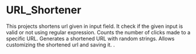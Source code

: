 # URL_Shortener
This projects shortens url given in input field. It check if the given input is valid or not using regular expression. Counts the number of clicks made to a specific URL. Generates a shortened URL with random strings. Allows customizing the shortened url and saving it. . 
